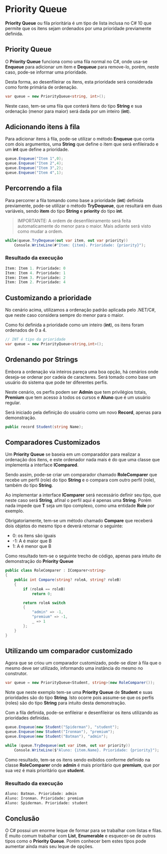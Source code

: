 # Priority Queue

**Priority Queue** ou fila prioritária é um tipo de lista inclusa no C# 10 que permite que os itens sejam ordenados por uma prioridade previamente definida.

## Priority Queue

O **Priority Queue** funciona como uma fila normal no C#, onde usa-se **Enqueue** para adicionar um item e **Dequeue** para remove-lo, porém, neste caso, pode-se informar uma prioridade.

Desta forma, ao desenfileirar os itens, esta prioridade será considerada como fonte primária de ordenação.

```c#
var queue = new PriorityQueue<string, int>();
```

Neste caso, tem-se uma fila que conterá itens do tipo **String** e sua ordenação (menor para maior) será dada por um inteiro (**int**).

## Adicionando itens à fila

Para adicionar itens à fila, pode-se utilizar o método **Enqueue** que conta com dois argumentos, uma **String** que define o item que será enfileirado e um **int** que define a prioridade.

```c#
queue.Enqueue("Item 1",0);
queue.Enqueue("Item 2",4);
queue.Enqueue("Item 3",2);
queue.Enqueue("Item 4",1);
```

## Percorrendo a fila

Para percorrer a fila tomando como base a prioridade (**int**) definida previamente, pode-se utilizar o método **TryDequeue**, que resultará em duas variáveis, sendo **item** do tipo **String** e **priority** do tipo **int**.

> IMPORTANTE: A ordem de desenfileiramento será feita automaticamente do menor para o maior. Mais adiante será visto como mudar a ordem.

```c#
while(queue.TryDequeue(out var item, out var priority))
    Console.WriteLine(#"Item: {item}. Prioridade: {priority}");
```

### Resultado da execução

```ps
Item: Item 1. Prioridade: 0
Item: Item 4. Prioridade: 1
Item: Item 3. Prioridade: 2
Item: Item 2. Prioridade: 4
```

## Customizando a prioridade

No cenário acima, utilizamos a ordenação padrão aplicada pelo .NET/C#, que neste caso considera sempre do menor para o maior.

Como foi definida a prioridade como um inteiro (**int**), os itens foram ordenados de 0 a 4.

```c#
// INT é tipo da prioridade
var queue = new PriorityQueue<string,int>();
```

## Ordenando por Strings

Embora a ordenação via inteiros pareça uma boa opção, há cenários onde deseja-se ordenar por cadeia de caracteres. Será tomado como base um usuário do sistema que pode ter diferentes perfis.

Neste cenário, os perfis podem ser **Admin** que tem privilégios totais, **Premium** que tem acesso à todos os cursos e **Aluno** que é um usuário regular.

Será iniciado pela definição do usuário como um novo **Record**, apenas para demonstração.

```c#
public record Student(string Name);
```

## Comparadores Customizados

Um **Priority Queue** se baseia em um comparaddor para realizar a ordenação dos itens, e este ordenador nada mais é do que uma classe que implementa a interface **ICompared<T>**.

Sendo assim, pode-se criar um comparador chamado **RoleComparer** que recebe um perfil (role) do tipo **String** e o compara com outro perfil (role), também do tipo **String**.

Ao implementar a interface **IComparer<T>** será necessário definir seu tipo, que neste caso será **String**, afinal o perfil aqui é apenas uma **String**. Porém nada impede que **T** seja um tipo complexo, como uma entidade **Role** por exemplo.

Obrigatoriamente, tem-se um método chamado **Compare** que receberá dois objetos do mesmo tipo e deverá retornar o seguinte:

- 0: os itens são iguais
- -1: A é maior que B
- 1: A é menor que B

Como resultado tem-se o seguinte trecho de código, apenas para intuito de demonstração do **Priority Queue**

```c#
public class RoleComparer : IComparer<string>
{
    public int Compare(string? roleA, string? roleB)
    {
        if (roleA == roleB)
            return 0;

        return roleA switch
        {
            "admin" => -1,
            "premium" => -1,
            _ => 1
        };
    }
}
```

## Utilizando um comparador customizado

Agora que se criou um comparador customizado, pode-se dizer à fila que o mesmo deve ser utilizado, informando uma instância do mesmo no construtor.

```c#
var queue = new PriorityQueue<Student, string>(new RoleComparer());
```

Note que neste exemplo tem-se uma **Priority Queue** de **Student** e suas prioridades são do tipo **String**. Isto ocorre pois assume-se que os perfis (roles) são do tipo **String** para intuito desta demonstração.

Com a fila definida, pode-se enfileirar e desenfileirar os itens utilizando as prioridades definidas.

```c#
queue.Enqueue(new Student("Spiderman"), "student");
queue.Enqueue(new Student("Ironman"), "premium");
queue.Enqueue(new Student("Batman"), "admin");

while (queue.TryDequeue(out var item, out var priority))
    Console.WriteLine($"Aluno: {item.Name}. Prioridade: {priority}");
```

Como resultado, tem-se os itens sendo exibidos conforme definido na classe **RoleComparer** onde **admin** é mais prioritário que **premium**, que por sua vez é mais prioritário que **student**.

### Resultado da execução

```ps
Aluno: Batman. Prioridade: admin
Aluno: Ironman. Prioridade: premium
Aluno: Spiderman. Prioridade: student
```

## Conclusão
 
 O C# possui um enorme leque de formar para se trabalhar com listas e filas. É muito comum trabalhar com **List**, **Enumerable** e esquecer-se de outros tipos como o **Priority Queue**. Porém conhecer bem estes tipos pode aumentar ainda mais seu leque de opções.